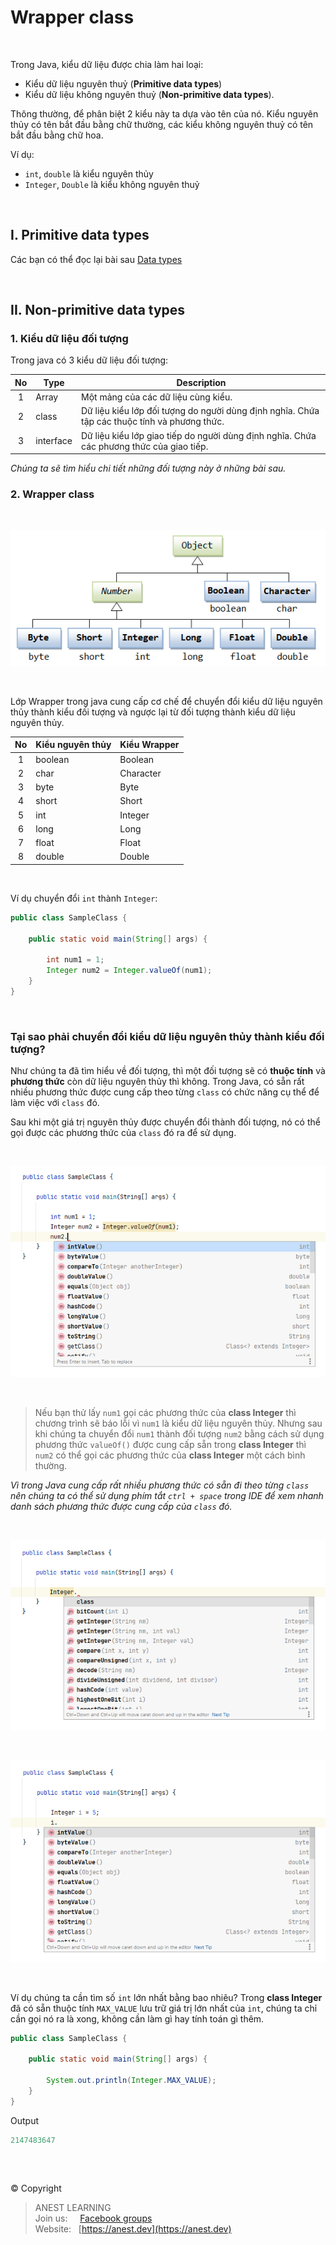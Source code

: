 # Wrapper class

<br />

Trong Java, kiểu dữ liệu được chia làm hai loại:

- Kiểu dữ liệu nguyên thuỷ (**Primitive data types**)
- Kiểu dữ liệu không nguyên thuỷ (**Non-primitive data types**). 

Thông thường, để phân biệt 2 kiểu này ta dựa vào tên của nó. Kiểu nguyên thủy có tên bắt đầu bằng chữ thường, các kiểu không nguyên thuỷ có tên bắt đầu bằng chữ hoa. 

Ví dụ: 
- `int`, `double` là kiểu nguyên thủy
- `Integer`, `Double` là kiểu không nguyên thuỷ

<br />

## I. Primitive data types

Các bạn có thể đọc lại bài sau [Data types](https://github.com/AnestAcademy/Course-Java-OOP/blob/master/03.%20Data%20types.md)

<br />

## II. Non-primitive data types

### 1. Kiểu dữ liệu đối tượng

Trong java có 3 kiểu dữ liệu đối tượng:

| No |Type| Description |
|:--:|----|-------------|
|  1 | Array     | Một mảng của các dữ liệu cùng kiểu. |
|  2 | class     | Dữ liệu kiểu lớp đối tượng do người dùng định nghĩa. Chứa tập các thuộc tính và phương thức. |
|  3 | interface | Dữ liệu kiểu lớp giao tiếp do người dùng định nghĩa. Chứa các phương thức của giao tiếp. |

*Chúng ta sẽ tìm hiểu chi tiết những đối tượng này ở những bài sau.*

### 2. Wrapper class

<br />

<p align="center">
  <img src="https://github.com/AnestAcademy/Course-Java-OOP/blob/master/images/wrapper-class.png">
</p>

<br />

Lớp Wrapper trong java cung cấp cơ chế để chuyển đổi kiểu dữ liệu nguyên thủy thành kiểu đối tượng và ngược lại từ đối tượng thành kiểu dữ liệu nguyên thủy.

| No | Kiểu nguyên thủy | Kiểu Wrapper |
|:--:|------------------|--------------|
|  1 | boolean	| Boolean   |
|  2 | char	    | Character |
|  3 | byte	    | Byte      |
|  4 | short	  | Short     |
|  5 | int	    | Integer   |
|  6 | long     | Long      |
|  7 | float	  | Float     |
|  8 | double   | Double    |

<br />

Ví dụ chuyển đổi `int` thành `Integer`:
```java
public class SampleClass {

    public static void main(String[] args) {
    
        int num1 = 1;
        Integer num2 = Integer.valueOf(num1);
    }
}
```

<br />

### Tại sao phải chuyển đổi kiểu dữ liệu nguyên thủy thành kiểu đối tượng?

Như chúng ta đã tìm hiểu về đối tượng, thì một đối tượng sẽ có **thuộc tính** và **phương thức** còn dữ liệu nguyên thủy thì không. Trong Java, có sẵn rất nhiều phương thức được cung cấp theo từng `class` có chức năng cụ thể để làm việc với `class` đó.

Sau khi một giá trị nguyên thủy được chuyển đổi thành đối tượng, nó có thể gọi được các phương thức của `class` đó ra để sử dụng.

<br />

<p align="center">
  <img src="https://github.com/AnestAcademy/Course-Java-OOP/blob/master/images/wrapper-class-3.jpg">
</p>

<br />

> Nếu bạn thử lấy `num1` gọi các phương thức của **class  Integer** thì chương trình sẽ báo lỗi vì `num1` là kiểu dữ liệu nguyên thủy. Nhưng sau khi chúng ta chuyển đổi `num1` thành đối tượng `num2` bằng cách sử dụng phương thức `valueOf()` được cung cấp sẵn trong **class Integer** thì `num2` có thể gọi các phương thức của **class Integer** một cách bình thường.

*Vì trong Java cung cấp rất nhiều phương thức có sẵn đi theo từng `class` nên chúng ta có thể sử dụng phím tắt `ctrl + space` trong IDE để xem nhanh danh sách phương thức được cung cấp của `class` đó.*

<br />

<p align="center">
  <img src="https://github.com/AnestAcademy/Course-Java-OOP/blob/master/images/wrapper-class-1.jpg">
</p>

<br />

<p align="center">
  <img src="https://github.com/AnestAcademy/Course-Java-OOP/blob/master/images/wrapper-class-2.jpg">
</p>

<br />

Ví dụ chúng ta cần tìm số `int` lớn nhất bằng bao nhiêu? Trong **class Integer** đã có sẵn thuộc tính `MAX_VALUE` lưu trữ giá trị lớn nhất của `int`, chúng ta chỉ cần gọi nó ra là xong, không cần làm gì hay tính toán gì thêm.

```java
public class SampleClass {

    public static void main(String[] args) {

        System.out.println(Integer.MAX_VALUE);
    }
}
```
Output
```java
2147483647
```

<br />

##  

© Copyright
> ANEST LEARNING  
> Join us: &nbsp;&nbsp;&nbsp; [Facebook groups](https://www.facebook.com/groups/anest.learning/)  
> Website: &nbsp; [https://anest.dev](https://anest.dev)  
